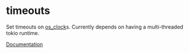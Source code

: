 # timeouts

Set timeouts on [os_clock](https://crates.io/crates/os_clock)s. Currently depends on having a multi-threaded tokio runtime.

[Documentation](https://docs.rs/timeouts/)
